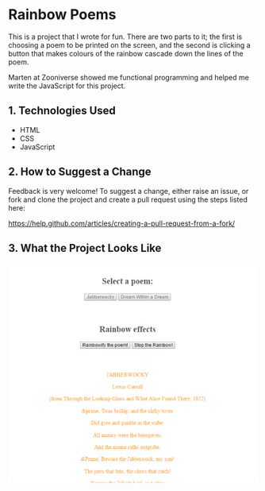 # Rainbow Poems

This is a project that I wrote for fun. There are two parts to it; the first is choosing a poem to be printed on the screen, and the second is clicking a button that makes colours of the rainbow cascade down the lines of the poem.

Marten at Zooniverse showed me functional programming and helped me write the JavaScript for this project.

## 1. Technologies Used

- HTML
- CSS
- JavaScript

## 2. How to Suggest a Change

Feedback is very welcome! To suggest a change, either raise an issue, or fork and clone the project and create a pull request using the steps listed here:

https://help.github.com/articles/creating-a-pull-request-from-a-fork/

## 3. What the Project Looks Like

<img src="screenshot.PNG" alt="screenshot of the poem page">

